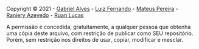 Copyright © 2021  - [Gabriel Alves](https://github.com/GabrielAlves-bot) - [Luiz Fernando](https://github.com/luizfernando-2796) - [Mateus Pereira](https://github.com/mateuspsm) -  [Raniery Azevedo](https://github.com/ranieryAzevedo) - [Ruan Lucas](https://github.com/ruanlsdn)

A permissão é concedida, gratuitamente, a qualquer pessoa que obtenha uma cópia deste arquivo, com restrição de publicar como SEU repositório. Porém, sem restrição nos direitos de usar, copiar, modificar e mesclar.
